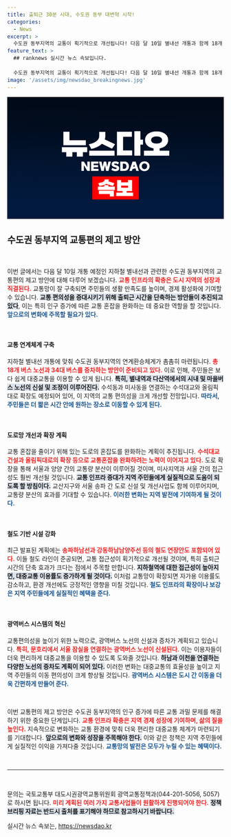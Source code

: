 ```yaml
---
title: 출퇴근 30분 시대, 수도권 동부 대변혁 시작!
categories:
  - News
excerpt: >
  수도권 동부지역의 교통이 획기적으로 개선됩니다! 다음 달 10일 별내선 개통과 함께 18개 버스 노선 증차 등으로 출퇴근 시간 단축과 편리한 환승이 관찰될 전망입니다.
feature_text: >
  ## ranknews 실시간 뉴스 속보입니다.

  수도권 동부지역의 교통이 획기적으로 개선됩니다! 다음 달 10일 별내선 개통과 함께 18개 버스 노선 증차 등으로 출퇴근 시간 단축과 편리한 환승이 관찰될 전망입니다.
image: '/assets/img/newsdao_breakingnews.jpg'
---
```


<p><img src="/assets/img/newsdao_breakingnews.jpg" alt="ranknews 속보" /></p>

<h2 data-ke-size="size26">수도권 동부지역 교통편의 제고 방안</h2>

<p data-ke-size="size16">&nbsp;</p>

<p>이번 글에서는 다음 달 10일 개통 예정인 지하철 별내선과 관련한 수도권 동부지역의 교통편의 제고 방안에 대해 다루어 보겠습니다. <b><span style="color: #ee2323;">교통 인프라의 확충은 도시 지역의 성장과 직결된다.</span></b> 교통망이 잘 구축되면 주민들의 생활 만족도를 높이며, 경제 활성화에 기여할 수 있습니다. <b><span style="background-color: #21538527;">교통 편의성을 증대시키기 위해 출퇴근 시간을 단축하는 방안들이 추진되고 있다</span></b>, 이는 특히 인구 증가에 따른 교통 혼잡을 완화하는 데 중요한 역할을 할 것입니다. <b><span style="color: #1a5490;">앞으로의 변화에 주목할 필요가 있다.</span></b></p>

<p data-ke-size="size16">&nbsp;</p>

<h4>교통 연계체계 구축</h4>

<p>지하철 별내선 개통에 맞춰 수도권 동부지역의 연계환승체계가 촘촘히 마련됩니다. <b><span style="color: #ee2323;">총 18개 버스 노선과 34대 버스를 증차하는 방안이 준비되고 있다.</span></b> 이로 인해, 주민들은 보다 쉽게 대중교통을 이용할 수 있게 됩니다. <b><span style="background-color: #21538527;">특히, 별내역과 다산역에서의 시내 및 마을버스 노선의 신설 및 조정이 이루어진다.</span></b> 수석동과 미사동을 연결하는 수석대교와 올림픽대로 확장도 예정되어 있어, 이 지역의 교통 편의성을 크게 개선할 전망입니다. <b><span style="color: #1a5490;">따라서, 주민들은 더 짧은 시간 안에 원하는 장소로 이동할 수 있게 된다.</span></b></p>

<p data-ke-size="size16">&nbsp;</p>

<h4>도로망 개선과 확장 계획</h4>

<p>교통 혼잡을 줄이기 위해 있는 도로의 혼잡도를 완화하는 계획이 추진됩니다. <b><span style="color: #ee2323;">수석대교 건설과 올림픽대로의 확장 등으로 교통혼잡을 완화하려는 노력이 이어지고 있다.</span></b> 도로 확장을 통해 서울과 양양 간의 교통량 분산이 이루어질 것이며, 미사지역과 서울 간의 접근성도 훨씬 개선될 것입니다. <b><span style="background-color: #21538527;">교통 인프라 증대가 지역 주민들에게 실질적으로 도움이 되도록 할 방침이다.</span></b> 교산지구와 서울 송파 간 도로 신설 및 개선사업도 함께 이루어지며, 교통량 분산의 효과를 기대할 수 있습니다. <b><span style="color: #1a5490;">이러한 변화는 지역 발전에 기여하게 될 것이다.</span></b></p>

<p data-ke-size="size16">&nbsp;</p>

<h4>철도 기반 시설 강화</h4>

<p>최근 발표된 계획에는 <b><span style="color: #ee2323;">송파하남선과 강동하남남양주선 등의 철도 연장안도 포함되어 있다.</span></b> 이들 철도 라인이 준공되면, 교통 접근성이 획기적으로 개선될 것이며, 특히 출퇴근 시간의 단축 효과가 크다는 점에서 주목할 만합니다. <b><span style="background-color: #21538527;">지하철역에 대한 접근성이 높아지면, 대중교통 이용률도 증가하게 될 것이다.</span></b> 이처럼 교통망이 확장되면 자가용 이용률도 감소하고, 환경 개선에도 긍정적인 영향을 미칠 것입니다. <b><span style="color: #1a5490;">철도 인프라의 확장이나 보강은 지역 주민들에게 실질적인 혜택을 준다.</span></b></p>

<p data-ke-size="size16">&nbsp;</p>

<h4>광역버스 시스템의 혁신</h4>

<p>교통편의성을 높이기 위한 노력으로, 광역버스 노선의 신설과 증차가 계획되고 있습니다. <b><span style="color: #ee2323;">특히, 문호리에서 서울 잠실을 연결하는 광역버스 노선이 신설된다.</span></b> 이는 이용자들이 더욱 편리하게 대중교통을 이용할 수 있도록 도와줄 것입니다. <b><span style="background-color: #21538527;">하남과 이천을 연결하는 다양한 노선의 증차도 계획이 되어 있다.</span></b> 이러한 변화는 대중교통의 효율성을 높이고 지역 주민들의 이동 편의성이 크게 향상될 것입니다. <b><span style="color: #1a5490;">광역버스 시스템은 도시 간 이동을 더욱 간편하게 만들어 준다.</span></b></p>

<p data-ke-size="size16">&nbsp;</p>

<p>이번 교통편의 제고 방안은 수도권 동부지역의 인구 증가에 따른 교통 과밀 문제를 해결하기 위한 중요한 단계입니다. <b><span style="color: #ee2323;">교통 인프라 확충은 지역 경제 성장에 기여하며, 삶의 질을 높인다.</span></b> 지속적으로 변화하는 교통 환경에 맞춰 더욱 편리한 대중교통 체계가 마련되기를 기대합니다. <b><span style="background-color: #21538527;">앞으로의 변화와 성장을 주목해야 한다.</span></b> 이와 같은 정책은 지역 주민들에게 실질적인 이익을 가져다줄 것입니다. <b><span style="color: #1a5490;">교통망의 발전은 모두가 누릴 수 있는 혜택이다.</span></b></p>

<p data-ke-size="size16">&nbsp;</p>

<hr>

<p data-ke-size="size16">&nbsp;</p>

<p>문의는 국토교통부 대도시권광역교통위원회 광역교통정책과(044-201-5056, 5057)로 하시면 됩니다. <b><span style="color: #ee2323;">미리 계획된 여러 가지 교통사업들이 원활하게 진행되어야 한다.</span></b> <b><span style="background-color: #21538527;">정책 브리핑 자료는 반드시 출처를 표기해야 하므로 참고하시기 바랍니다.</span></b></p>
실시간 뉴스 속보는, <a href="https://newsdao.kr" rel="dofollow">https://newsdao.kr</a>


